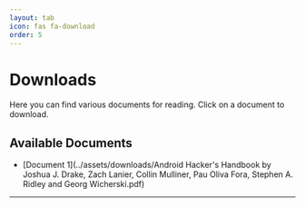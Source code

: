 ```yaml
---
layout: tab
icon: fas fa-download
order: 5
---
```


# Downloads

Here you can find various documents for reading. Click on a document to download.

## Available Documents

- [Document 1](../assets/downloads/Android Hacker's Handbook by Joshua J. Drake, Zach Lanier, Collin Mulliner, Pau Oliva Fora, Stephen A. Ridley and Georg Wicherski.pdf)

---
